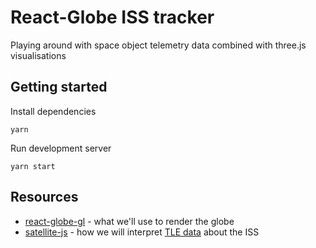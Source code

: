 # React-Globe ISS tracker

Playing around with space object telemetry data combined with three.js visualisations

## Getting started

Install dependencies

```
yarn
```

Run development server

```
yarn start
```

## Resources

- [react-globe-gl](https://github.com/vasturiano/react-globe.gl) - what we'll use to render the globe
- [satellite-js](https://github.com/shashwatak/satellite-js) - how we will interpret [TLE data](https://en.wikipedia.org/wiki/Two-line_element_set) about the ISS
